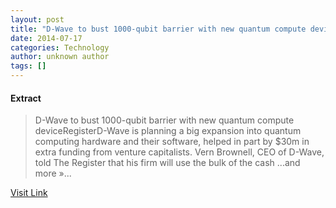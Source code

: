 ```yaml
---
layout: post
title: "D-Wave to bust 1000-qubit barrier with new quantum compute device - Register"
date: 2014-07-17
categories: Technology
author: unknown author
tags: []
---
```





#### Extract
>D-Wave to bust 1000-qubit barrier with new quantum compute deviceRegisterD-Wave is planning a big expansion into quantum computing hardware and their software, helped in part by $30m in extra funding from venture capitalists. Vern Brownell, CEO of D-Wave, told The Register that his firm will use the bulk of the cash ...and more&nbsp;&raquo;...



[Visit Link](http://news.google.com/news/url?sa=t&fd=R&ct2=us&usg=AFQjCNFlyd3mLsXG2vWCD3TLDbqjskQdyA&clid=c3a7d30bb8a4878e06b80cf16b898331&cid=52778558189660&ei=lKjEU5D6G5DugAfL5ICoDw&url=http://www.theregister.co.uk/2014/07/15/dwave_breaking_thousandqubit_barrier_with_forthcoming_quantum_system/)


